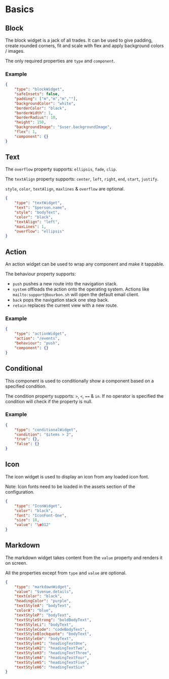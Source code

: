 # Basics

## Block
The block widget is a jack of all trades. It can be used to give padding, create rounded corners, fit and scale with flex and apply background colors / images.

The only required properties are `type` and `component`.

### Example
```json
{
	"type": "blockWidget",
	"safeInsets": false,
	"padding": ["m","m","m",""],
	"backgroundColor": "white",
	"borderColor": "black",
	"borderWidth": 1,
	"borderRadius": 10,
	"height": 150,
	"backgroundImage": "$user.backgroundImage",
	"flex": 1,
	"component": {}
}
```

## Text
The `overflow` property supports: `ellipsis`, `fade`, `clip`.

The `textAlign` property supports: `center`, `left`, `right`, `end`, `start`, `justify`.

`style`, `color`, `textAlign`, `maxlines` & `overflow` are optional.

```json
{
	"type": "textWidget",
	"text": "$person.name",
	"style": "bodyText",
	"color": "black",
	"textAlign": "left",
	"maxLines": 1,
	"overflow": "ellipsis"
}
```

## Action
An action widget can be used to wrap any component and make it tappable.

The behaviour property supports:
- `push` pushes a new route into the navigation stack.
- `system` offloads the action onto the operating system. Actions like `mailto:support@bourbon.sh` will open the default email client.
- `back` pops the navigation stack one step back.
- `retain` replaces the current view with a new route.

### Example
```json
{
	"type": "actionWidget",
	"action": "/events",
	"behaviour": "push",
	"component": {}
}
```

## Conditional
This component is used to conditionally show a component based on a specified condition.

The condition property supports: `>`, `<`, `==` & `in`. If no operator is specified the condition will check if the property is null.

### Example
```json
{
	"type": "conditionalWidget",
	"condition": "$items > 2",
	"true": {},
	"false": {}
}
```

## Icon
The icon widget is used to display an icon from any loaded icon font.

Note: Icon fonts need to be loaded in the assets section of the configuration.

```json
{
	"type": "IconWidget",
	"color": "black",
	"font": "IconFont-One",
	"size": 18,
	"value": "\e012"
}
```

## Markdown
The markdown widget takes content from the `value` property and renders it on screen.

All the properties except from `type` and `value` are optional.

```json
{
	"type": "markdownWidget",
	"value": "$venue.details",
	"textColor": "black",
	"headingColor": "purple",
	"textStyleA": "bodyText",
	"colorA": "blue",
	"textStyleP": "bodyText",
	"textStyleStrong": "boldBodyText",
	"textStyleLi": "bodyText",
	"textStyleCode": "codeBodyText",
	"textStyleBlockquote": "bodyText",
	"textStyleEm": "bodyText",
	"textStyleH1": "headingTextOne",
	"textStyleH2": "headingTextTwo",
	"textStyleH3": "headingTextThree",
	"textStyleH4": "headingTextFour",
	"textStyleH5": "headingTextFive",
	"textStyleH6": "headingTextSix"
}
```